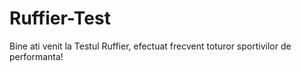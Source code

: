 # Ruffier-Test

Bine ati venit la Testul Ruffier, efectuat frecvent toturor sportivilor de performanta!




